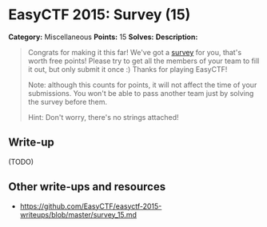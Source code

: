 # EasyCTF 2015: Survey (15)

**Category:** Miscellaneous
**Points:** 15
**Solves:** 
**Description:**

> Congrats for making it this far! We've got a [survey](http://goo.gl/forms/aXbKvHlYJN) for you, that's worth free points! Please try to get all the members of your team to fill it out, but only submit it once :) Thanks for playing EasyCTF!
> 
> 
> Note: although this counts for points, it will not affect the time of your submissions. You won't be able to pass another team just by solving the survey before them.
> 
> 
> Hint: Don't worry, there's no strings attached!

## Write-up

(TODO)

## Other write-ups and resources

* <https://github.com/EasyCTF/easyctf-2015-writeups/blob/master/survey_15.md>
